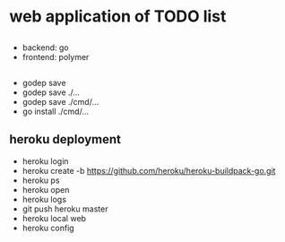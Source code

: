 # web application of TODO list

## 

* backend: go
* frontend: polymer 

## 

* godep save 
* godep save ./...
* godep save ./cmd/...
* go install ./cmd/...

## heroku deployment

* heroku login
* heroku create -b https://github.com/heroku/heroku-buildpack-go.git
* heroku ps
* heroku open
* heroku logs
* git push heroku master
* heroku local web
* heroku config
